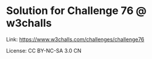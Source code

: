 Solution for Challenge 76 @ w3challs
====================================

Link: https://www.w3challs.com/challenges/challenge76

License: CC BY-NC-SA 3.0 CN
